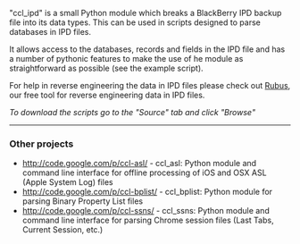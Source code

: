 "ccl\_ipd" is a small Python module which breaks a BlackBerry IPD backup file into its data types. This can be used in scripts designed to parse databases in IPD files.

It allows access to the databases, records and fields in the IPD file and has a number of pythonic features to make the use of he module as straightforward as possible (see the example script).

For help in reverse engineering the data in IPD files please check out [Rubus](http://www.ccl-forensics.com/rubus), our free tool for reverse engineering data in IPD files.

_To download the scripts go to the "Source" tab and click "Browse"_


---


### Other projects ###
  * http://code.google.com/p/ccl-asl/ - ccl\_asl: Python module and command line interface for offline processing of iOS and OSX ASL (Apple System Log) files
  * http://code.google.com/p/ccl-bplist/ - ccl\_bplist: Python module for parsing Binary Property List files
  * http://code.google.com/p/ccl-ssns/ - ccl\_ssns: Python module and command line interface for parsing Chrome session files (Last Tabs, Current Session, etc.)